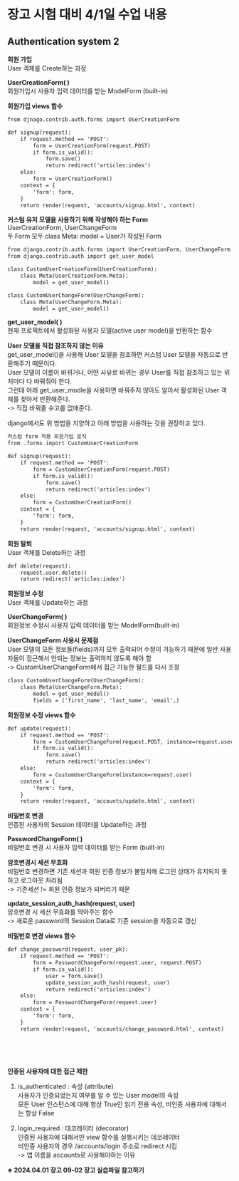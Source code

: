 # 장고 시험 대비 4/1일 수업 내용  
## Authentication system 2



**회원 가입**    
User 객체를 Create하는 과정

**UserCreationForm( )**    
회원가입시 사용자 입력 데이터를 받는 ModelForm (built-in)    

**회원가입 views 함수**    
```html
from djnago.contrib.auth.forms import UserCreationForm

def signup(request):
    if request.method == 'POST':
        form = UserCreationForm(request.POST)
        if form.is_valid():
            form.save()
            return redirect('articles:index')
    else:
        form = UserCreationForm()
    context = {
        'form': form,
    }
    return render(request, 'accounts/signup.html', context)
```

**커스텀 유저 모델을 사용하기 위해 작성해야 하는 Form**  
UserCreationForm, UserChangeForm   
두 Form 모두 class Meta: model = User가 작성된 Form

```html
from django.contrib.auth.forms import UserCreationForm, UserChangeForm
from django.contrib.auth import get_user_model

class CustomUserCreationForm(UserCreationForm):
    class Meta(UserCreationForm.Meta):
        model = get_user_model()

class CustomUserChangeForm(UserChangeForm):
    class Meta(UserChangeForm.Meta):
        model = get_user_model()
```

**get_user_model( )**    
현재 프로젝트에서 활성화된 사용자 모델(active user model)을 반환하는 함수


**User 모델을 직접 참조하지 않는 이유**   
get_user_model()을 사용해 User 모델을 참조하면 커스텀 User 모델을 자동으로 반환해주기 때문이다.   
User 모델이 이름이 바뀌거나, 어떤 사유로 바뀌는 경우 User를 직접 참조하고 있는 위치마다 다 바꿔줘야 한다.   
그런데 아래 get_user_modle을 사용하면 바꿔주지 않아도 알아서 활성화된 User 객체를 찾아서 반환해준다.    
-> 직접 바꿔줄 수고를 없애준다.

django에서도 위 방법을 지양하고 아래 방법을 사용하는 것을 권장하고 있다.

```html
커스텀 form 적용 회원가입 로직 
from .forms import CustomUserCreationForm

def signup(request):
    if request.method == 'POST':
        form = CustomUserCreationForm(request.POST)
        if form.is_valid():
            form.save()
            return redirect('articles:index')
    else:
        form = CustomUserCreationForm()
    context = {
        'form': form,
    }
    return render(request, 'accounts/signup.html', context)
```

**회원 탈퇴**   
User 객체를 Delete하는 과정    

```html
def delete(request):
    request.user.delete()
    return redirect('articles:index')
```

**회원정보 수정**   
User 객체를 Update하는 과정

**UserChangeForm( )**  
회원정보 수정시 사용자 입력 데이터를 받는 ModelForm(built-in)

**UserChangeForm 사용시 문제점**   
User 모델의 모든 정보들(fields)까지 모두 출력되어 수정이 가능하기 때문에 일반 사용자들이 접근해서 안되는 정보는 출력하지 않도록 해야 함  
-> CustomUserChangeForm에서 접근 가능한 필드를 다시 조정

```html
class CustomUserChangeForm(UserChangeForm):
    class Meta(UserChangeForm.Meta):
        model = get_user_model()
        fields = ('first_name', 'last_name', 'email',)
```

**회원정보 수정 views 함수**    
```html
def update(request):
    if request.method == 'POST':
        form = CustomUserChangeForm(request.POST, instance=request.user)
        if form.is_valid():
            form.save()
            return redirect('articles:index')
    else:
        form = CustomUserChangeForm(instance=request.user)
    context = {
        'form': form,
    }
    return render(request, 'accounts/update.html', context)
```



**비밀번호 변경**    
인증된 사용자의 Session 데이터를 Update하는 과정

**PasswordChangeForm( )**   
비밀번호 변경 시 사용자 입력 데이터를 받는 Form (built-in)   

**암호변경시 세션 무효화**    
비밀번호 변경하면 기존 세션과 회원 인증 정보가 불일치해 로그인 상태가 유지되지 못하고 로그아웃 처리됨  
-> 기존세션 != 회원 인증 정보가 되버리기 때문

**update_session_auth_hash(request, user)**    
암호변경 시 세션 무효화를 막아주는 함수   
-> 새로운 password의 Session Data로 기존 session을 자동으로 갱신


**비밀번호 변경 views 함수**   
```html
def change_password(request, user_pk):
    if request.method == 'POST':
        form = PasswordChangeForm(request.user, request.POST)
        if form.is_valid():
            user = form.save()
            update_session_auth_hash(request, user)
            return redirect('articles:index')
    else:
        form = PasswordChangeForm(request.user)
    context = {
        'form': form,
    }
    return render(request, 'accounts/change_password.html', context)
```

&nbsp;

&nbsp;

**인증된 사용자에 대한 접근 제한**    
1. is_authenticated : 속성 (attribute)  
사용자가 인증되었는지 여부를 알 수 있는 User model의 속성  
모든 User 인스턴스에 대해 항상 True인 읽기 전용 속성, 비인증 사용자에 대해서는 항상 False


2. login_required : 데코레이터 (decorator)  
인증된 사용자에 대해서만 view 함수를 실행시키는 데코레이터  
비인증 사용자의 경우 /accounts/login 주소로 redirect 시킴  
-> 앱 이름을 accounts로 사용해야하는 이유


**※ 2024.04.01 장고 09-02 장고 실습파일 참고하기**














